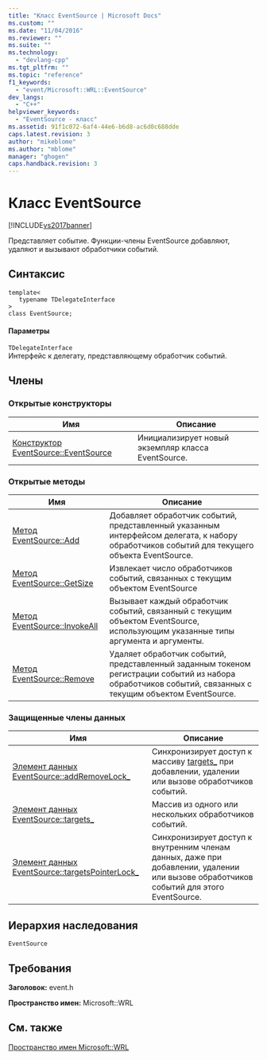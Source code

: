```yaml
---
title: "Класс EventSource | Microsoft Docs"
ms.custom: ""
ms.date: "11/04/2016"
ms.reviewer: ""
ms.suite: ""
ms.technology: 
  - "devlang-cpp"
ms.tgt_pltfrm: ""
ms.topic: "reference"
f1_keywords: 
  - "event/Microsoft::WRL::EventSource"
dev_langs: 
  - "C++"
helpviewer_keywords: 
  - "EventSource - класс"
ms.assetid: 91f1c072-6af4-44e6-b6d8-ac6d0c688dde
caps.latest.revision: 3
author: "mikeblome"
ms.author: "mblome"
manager: "ghogen"
caps.handback.revision: 3
---
```

# Класс EventSource
[!INCLUDE[vs2017banner](../assembler/inline/includes/vs2017banner.md)]

Представляет событие.  Функции\-члены EventSource добавляют, удаляют и вызывают обработчики событий.  
  
## Синтаксис  
  
```  
template<  
   typename TDelegateInterface  
>  
class EventSource;  
```  
  
#### Параметры  
 `TDelegateInterface`  
 Интерфейс к делегату, представляющему обработчик событий.  
  
## Члены  
  
### Открытые конструкторы  
  
|Имя|Описание|  
|---------|--------------|  
|[Конструктор EventSource::EventSource](../windows/eventsource-eventsource-constructor.md)|Инициализирует новый экземпляр класса EventSource.|  
  
### Открытые методы  
  
|Имя|Описание|  
|---------|--------------|  
|[Метод EventSource::Add](../windows/eventsource-add-method.md)|Добавляет обработчик событий, представленный указанным интерфейсом делегата, к набору обработчиков событий для текущего объекта EventSource.|  
|[Метод EventSource::GetSize](../windows/eventsource-getsize-method.md)|Извлекает число обработчиков событий, связанных с текущим объектом EventSource|  
|[Метод EventSource::InvokeAll](../windows/eventsource-invokeall-method.md)|Вызывает каждый обработчик событий, связанный с текущим объектом EventSource, использующим указанные типы аргумента и аргументы.|  
|[Метод EventSource::Remove](../Topic/EventSource::Remove%20Method.md)|Удаляет обработчик событий, представленный заданным токеном регистрации событий из набора обработчиков событий, связанных с текущим объектом EventSource.|  
  
### Защищенные члены данных  
  
|Имя|Описание|  
|---------|--------------|  
|[Элемент данных EventSource::addRemoveLock\_](../windows/eventsource-addremovelock-data-member.md)|Синхронизирует доступ к массиву [targets\_](../Topic/EventSource::targets_%20Data%20Member.md) при добавлении, удалении или вызове обработчиков событий.|  
|[Элемент данных EventSource::targets\_](../Topic/EventSource::targets_%20Data%20Member.md)|Массив из одного или нескольких обработчиков событий.|  
|[Элемент данных EventSource::targetsPointerLock\_](../windows/eventsource-targetspointerlock-data-member.md)|Синхронизирует доступ к внутренним членам данных, даже при добавлении, удалении или вызове обработчиков событий для этого EventSource.|  
  
## Иерархия наследования  
 `EventSource`  
  
## Требования  
 **Заголовок:** event.h  
  
 **Пространство имен:** Microsoft::WRL  
  
## См. также  
 [Пространство имен Microsoft::WRL](../windows/microsoft-wrl-namespace.md)